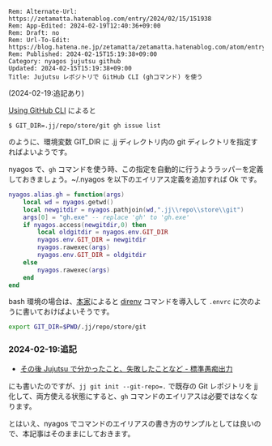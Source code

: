 ```header
Rem: Alternate-Url: https://zetamatta.hatenablog.com/entry/2024/02/15/151938
Rem: App-Edited: 2024-02-19T12:40:36+09:00
Rem: Draft: no
Rem: Url-To-Edit: https://blog.hatena.ne.jp/zetamatta/zetamatta.hatenablog.com/atom/entry/6801883189083406802
Rem: Published: 2024-02-15T15:19:38+09:00
Category: nyagos jujutsu github
Updated: 2024-02-15T15:19:38+09:00
Title: Jujutsu レポジトリで GitHub CLI (ghコマンド) を使う
```
(2024-02-19:追記あり)

[本家]: https://martinvonz.github.io/jj/v0.14.0/github/#using-github-cli

[Using GitHub CLI][本家] によると

```
$ GIT_DIR=.jj/repo/store/git gh issue list
```

のように、環境変数 GIT\_DIR に .jj ディレクトリ内の git ディレクトリを指定すればよいようです。

nyagos で、`gh` コマンドを使う時、この指定を自動的に行うようラッパーを定義しておきましょう。~/.nyagos を以下のエイリアス定義を追加すれば Ok です。

```lua
nyagos.alias.gh = function(args)
    local wd = nyagos.getwd()
    local newgitdir = nyagos.pathjoin(wd,".jj\\repo\\store\\git")
    args[0] = "gh.exe" -- replace 'gh' to 'gh.exe'
    if nyagos.access(newgitdir,0) then
        local oldgitdir = nyagos.env.GIT_DIR
        nyagos.env.GIT_DIR = newgitdir
        nyagos.rawexec(args)
        nyagos.env.GIT_DIR = oldgitdir
    else
        nyagos.rawexec(args)
    end
end
```

bash 環境の場合は、[本家]によると [direnv] コマンドを導入して `.envrc` に次のように書いておけばよいそうです。

```bash
export GIT_DIR=$PWD/.jj/repo/store/git
```

[direnv]: https://direnv.net/

### 2024-02-19:追記

+ [その後 Jujutsu で分かったこと、失敗したことなど - 標準愚痴出力](https://zetamatta.hatenablog.com/entry/2024/02/18/002652)

にも書いたのですが、`jj git init --git-repo=.` で既存の Git レポジトリを jj 化して、両方使える状態にすると、`gh` コマンドのエイリアスは必要ではなくなります。

とはいえ、nyagos でコマンドのエイリアスの書き方のサンプルとしては良いので、本記事はそのままにしておきます。
